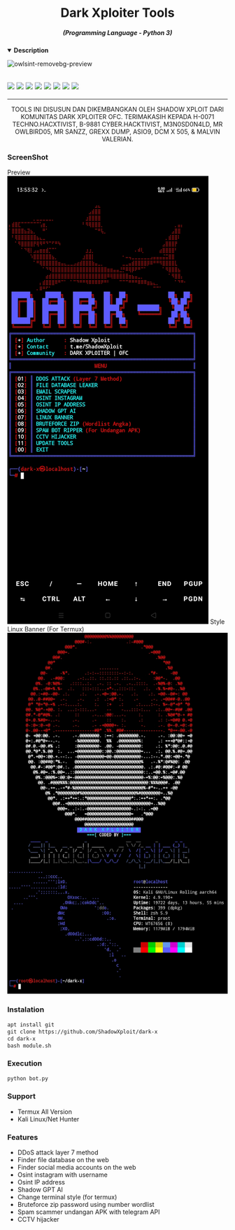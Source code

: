 <h1 align="center">Dark Xploiter Tools</h1>
<em><h5 align="center">(Programming Language - Python 3)</h5></em>
<details open>
  <summary><strong> Description </strong></summary>

![owlsint-removebg-preview](https://github.com/IccTeam/Owl-sint/assets/143928335/14dfe6f1-27d7-40d4-a73c-f77e95c2394d)
 <h2><img src="https://img.shields.io/badge/Author-./Shadow Xploit-blueviolet"/>
<img src="https://img.shields.io/badge/Tool-DarkX-red"/>
<img src="https://img.shields.io/badge/Made%20with-Python%20and%20Bash-yellowgreen"/> <img src="https://img.shields.io/badge/Version-1.4-9cf"/>
<img src="https://img.shields.io/github/issues/ShadowXploit/dark-x.svg?color=%23ff0000"/> <img
<img src="https://img.shields.io/github/forks/ShadowXploit/dark-x.svg?color=%23ffff00"/> <img
<img src="https://img.shields.io/github/stars/ShadowXploit/dark-x.svg?color=%23ff3300"/> <img
<img src="https://img.shields.io/github/license/ShadowXploit/dark-x.svg?color=%230000ff"/> <img
</center>
  </h2>
  <hr>

<p align="center">
TOOLS INI DISUSUN DAN DIKEMBANGKAN OLEH SHADOW XPLOIT DARI KOMUNITAS DARK XPLOITER OFC.
TERIMAKASIH KEPADA H-0071 TECHNO.HACXTIVIST, B-9881 CYBER.HACKTIVIST, M3N0SD0N4LD, MR OWLBIRD05, MR SANZZ, GREXX DUMP, ASIO9, DCM X 505, & MALVIN VALERIAN.

  </details>

### ScreenShot
Preview
<img src="https://raw.githubusercontent.com/ShadowXploit/dark-x/main/Screenshot_2024-03-30-08-13-33-60.jpg">
Style Linux Banner (For Termux)
<img src="https://raw.githubusercontent.com/ShadowXploit/dark-x/main/Screenshot.jpg">


### Instalation
    apt install git
    git clone https://github.com/ShadowXploit/dark-x
    cd dark-x
    bash module.sh


### Execution
    python bot.py

### Support
- Termux All Version
- Kali Linux/Net Hunter

### Features
- DDoS attack layer 7 method
- Finder file database on the web
- Finder social media accounts on the web
- Osint instagram with username
- Osint IP address
- Shadow GPT AI
- Change terminal style (for termux)
- Bruteforce zip password using number wordlist
- Spam scammer undangan APK with telegram API
- CCTV hijacker
